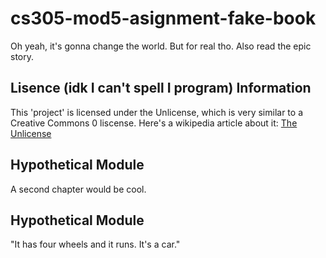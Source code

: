 # cs305-mod5-asignment-fake-book
Oh yeah, it's gonna change the world.
But for real tho. Also read the epic story.

## Lisence (idk I can't spell I program) Information
This 'project' is licensed under the Unlicense, which is very similar to a Creative Commons 0 liscense. Here's a wikipedia article about it: [The Unlicense](https://en.wikipedia.org/wiki/Unlicense)

## Hypothetical Module
A second chapter would be cool.


## Hypothetical Module
"It has four wheels and it runs. It's a car."
